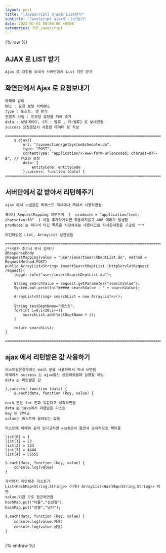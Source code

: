 ```yaml
---  
layout: post  
title: "[JavaScript] ajax로 List받기"  
subtitle: "JavaScript ajax로 List받기"  
date: 2023-01-01 00:00:00 +0900  
categories: JSP_javascript  
---  
```

{% raw %}  
## AJAX 로 LIST 받기  
  
	Ajax 로 요청을 보내서 서버단에서 List 리턴 받기  
  
## 화면단에서 Ajax 로 요청보내기  
	아래와 같이  
	URL : 요청 보낼 서버URL  
	type : 포스트, 겟 방식  
	컨텐츠 타입 : 인코딩 설정을 위해 추가  
	data : 보낼데이터, {키 : 벨류 , 키:벨류} 로 보내면됨  
	success 요청응답시 사용할 데이터 로 작성  
  
	=================================================================================================================  
        $.ajax({  
            url: "/connection/getSystemSchedule.do",  
            type: "POST",  
            contentType: "application/x-www-form-urlencoded; charset=UTF-8", // 인코딩 설정  
            data: {  
                entityCode: entityCode  
            },success: function (data) {  
	=================================================================================================================  
  
## 서버단에서 값 받아서 리턴해주기  
  
	ajax 에서 보낸값은 리퀘스트 객체에서 꺼내서 사용하면됨  
  
	혹여나 RequestMapping 이부분에  {  produces = "application/text; charset=utf8"  } 이걸 추가하게되면 작동하지않고 406 에러가 발생함  
	produces 는 미디어 타입 목록을 지정해주는 내용이므로 자세한내용은 구글링 ㄱㄱ  
  
	리턴타입은 List, ArrayList 상관없음  
  
	=================================================================================================================  
    /*사용자 추가시 부서 검색*/  
    @ResponseBody  
    @RequestMapping(value = "user/insertSearchDeptList.do", method = RequestMethod.POST)  
    public ArrayList<String> insertSearchDeptList (HttpServletRequest request){  
        logger.info("user/insertSearchDeptList.do");  
  
        String searchValue = request.getParameter("searchValue");  
        System.out.println("##### searchValue : " + searchValue);  
  
        ArrayList<String> searchList = new ArrayList<>();  
  
        String testDeptName="테스트";  
        for(int i=0;i<20;i++){  
            searchList.add(testDeptName + i);  
        }  
  
        return searchList;  
    }  
  
	=================================================================================================================  
  
## ajax 에서 리턴받은 값 사용하기  
  
	리스트같은경우에는 each 문을 사용하여서 꺼내 쓰면됨  
	아래에서 success 는 ajax통신 성공하였을때 실행할 애임  
	data 는 리턴받은 값  
  
	},success: function (data) {  
		$.each(data, function (key, value) {  
  
	each 문은 for 문과 똑같다고 생각하면됨  
	data 는 java에서 리턴받은 리스트  
	key 는 인덱스  
	value는 리스트에 들어있는 값들  
  
	리스트에 아래와 같이 있다고하면 each문이 돌면서 순차적으로 찍어줌  
  
	list[0] = 1  
	list[1] = 22  
	list[2] = 333  
	list[3] = 4444  
	list[4] = 55555  
  
	$.each(data, function (key, value) {  
		console.log(value)  
	}  
  
	자바에서 리턴해준 리스트가  
	List<HashMap<String,String>> 이거나 ArrayList<HashMap<String,String>> 이면  
	value.키값 으로 접근하면됨  
	hashMap.put("이름","김성철");  
	hashMap.put("성별","남자");  
  
	$.each(data, function (key, value) {  
		console.log(value.이름)  
		console.log(value.성별)  
	}  
  
                                                                                                                                                                                                                                                                                                                                                                                                                                                                                                                                                                                                                                                                                                                                                                                                                                                                                                                                                                                                                                                                                                                                                                                                                                                                                                                                                                                                                                                                                                                                                                                                                                                                                                                                                                                                                                                                                                                                                                                                                                                                                                                                                                                                                                                                                                                                                                                                                                                                                                   
{% endraw %}